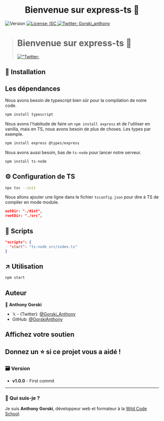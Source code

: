 <h1 align="center">Bienvenue sur express-ts 👋</h1>
<p>
  <img alt="Version" src="https://img.shields.io/badge/version-1.0.0-blue.svg?cacheSeconds=2592000" />
  <a href="#" target="_blank">
    <img alt="License: ISC" src="https://img.shields.io/badge/License-ISC-yellow.svg" />
  </a>
  <a href="https://twitter.com/Gorski_anthony" target="_blank">
    <img alt="Twitter: Gorski_anthony" src="https://img.shields.io/twitter/follow/Gorski_anthony.svg?style=social" />
  </a>
</p>

> <h1 align=&#34;center&#34;>Bienvenue sur express-ts 👋</h1> <p>   <a href=&#34;https://twitter.com/Gorski_anthony&#34; target=&#34;_blank&#34;>     <img alt=&#34;Twitter: Gorski_anthony&#34; src=&#34;https://img.shields.io/twitter/follow/Gorski_anthony.svg?style=social&#34; />   </a> </p>

## 🚀 Installation

## Les dépendances

Nous avons besoin de typescript bien sûr pour la compilation de notre code.

```sh
npm install typescript
```

Nous avons l'habitude de faire un `npm install express` et de l'utiliser en vanilla, mais en TS, nous avons besoin de plus de choses. Les types par exemple.

```sh
npm install express @types/express
```

Nous avons aussi besoin, bas de `ts-node` pour lancer notre serveur.

```sh
npm install ts-node
```

## ⚙️ Configuration de TS

```sh
npx tsc --init
```

Nous allons ajouter une ligne dans le fichier `tsconfig.json` pour dire à TS de compiler en mode module.

```json
outDir: "./dist",
rootDir: "./src",
```

## 📝 Scripts

```json
"scripts": {
  "start": "ts-node src/index.ts"
}
```

## ↗️ Utilisation

```sh
npm start
```

## Auteur

👤 **Anthony Gorski**

-   𝕏 - (Twitter): [@Gorski_Anthony](https://twitter.com/Gorski_Anthony)
-   GitHub: [@GorskiAnthony](https://github.com/GorskiAnthony)

## Affichez votre soutien

## Donnez un ⭐️ si ce projet vous a aidé !

### 🗃️ Version

-   **v1.0.0** - First commit

---

### 👋 Qui suis-je ?

Je suis **Anthony Gorski**, développeur web et formateur à la [Wild Code School](https://www.wildcodeschool.com/fr-FR).

```

```

```

```
